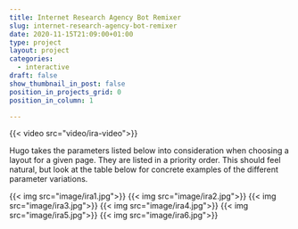 ```yaml
---
title: Internet Research Agency Bot Remixer
slug: internet-research-agency-bot-remixer
date: 2020-11-15T21:09:00+01:00
type: project
layout: project
categories:
  - interactive
draft: false
show_thumbnail_in_post: false
position_in_projects_grid: 0
position_in_column: 1

---
```


{{< video src="video/ira-video">}}

Hugo takes the parameters listed below into consideration when choosing a layout for a given page. They are listed in a priority order. This should feel natural, but look at the table below for concrete examples of the different parameter variations.

{{< img src="image/ira1.jpg">}}
{{< img src="image/ira2.jpg">}}
{{< img src="image/ira3.jpg">}}
{{< img src="image/ira4.jpg">}}
{{< img src="image/ira5.jpg">}}
{{< img src="image/ira6.jpg">}}


